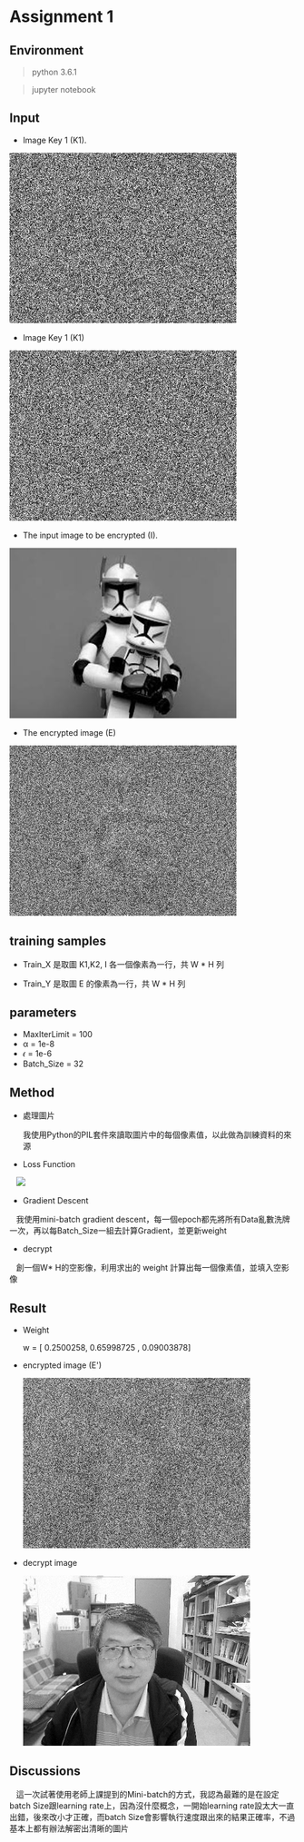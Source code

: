 # Assignment 1
## Environment
>python 3.6.1

>jupyter notebook

## Input

*  Image Key 1 (K1).

  ![screenshot](https://github.com/Kevin898y/ML2018_410323022/blob/master/Assignment1/Image_Data/key1.png)
 
*  Image Key 1 (K1)

  ![screenshot](https://github.com/Kevin898y/ML2018_410323022/blob/master/Assignment1/Image_Data/key2.png)

*  The input image to be encrypted (I).

  ![screenshot](https://github.com/Kevin898y/ML2018_410323022/blob/master/Assignment1/Image_Data/I.png)

*  The encrypted image (E)

  ![screenshot](https://github.com/Kevin898y/ML2018_410323022/blob/master/Assignment1/Image_Data/E.png)

## training samples
* Train_X 是取圖 K1,K2, I 各一個像素為一行，共 W * H 列
  
* Train_Y 是取圖 E 的像素為一行，共 W * H 列

## parameters

* MaxIterLimit = 100
* α = 1e-8
* 𝜖 = 1e-6
* Batch_Size = 32

## Method

* 處理圖片

    我使用Python的PIL套件來讀取圖片中的每個像素值，以此做為訓練資料的來源

* Loss Function

    <img src="http://chart.googleapis.com/chart?cht=tx&chl=L=\sum(y'-y)^2">
    
* Gradient Descent
    
    我使用mini-batch gradient descent，每一個epoch都先將所有Data亂數洗牌一次，再以每Batch_Size一組去計算Gradient，並更新weight

* decrypt

    創一個W* H的空影像，利用求出的 weight 計算出每一個像素值，並填入空影像


## Result
* Weight

   w = [ 0.2500258, 0.65998725 , 0.09003878]
 
* encrypted image (E')

  ![screenshot](https://github.com/Kevin898y/ML2018_410323022/blob/master/Assignment1/Image_Data/Eprime.png) 
  
* decrypt image

   ![screenshot](https://github.com/Kevin898y/ML2018_410323022/blob/master/Assignment1/decrypt.png)
   
## Discussions
  
  這一次試著使用老師上課提到的Mini-batch的方式，我認為最難的是在設定batch Size跟learning rate上，因為沒什麼概念，一開始learning rate設太大一直出錯，後來改小才正確，而batch Size會影響執行速度跟出來的結果正確率，不過基本上都有辦法解密出清晰的圖片
